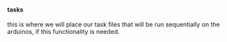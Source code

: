#### tasks
this is where we will place our task files that will be run sequentially on the arduinos, if this functionality is needed.

